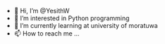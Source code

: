 - 👋 Hi, I’m @YesithW
- 👀 I’m interested in Python programming
- 🌱 I’m currently learning at university of moratuwa
- 📫 How to reach me ...

<!---
YesithW/YesithW is a ✨ special ✨ repository because its `README.md` (this file) appears on your GitHub profile.
You can click the Preview link to take a look at your changes.
--->
